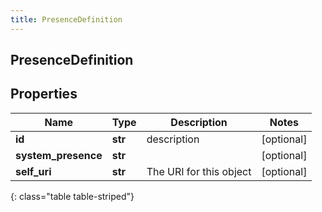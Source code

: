 ```yaml
---
title: PresenceDefinition
---
```

## PresenceDefinition

## Properties

|Name | Type | Description | Notes|
|------------ | ------------- | ------------- | -------------|
| **id** | **str** | description | [optional] |
| **system_presence** | **str** |  | [optional] |
| **self_uri** | **str** | The URI for this object | [optional] |
{: class="table table-striped"}


